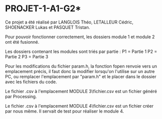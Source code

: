 # PROJET-1-A1-G2*

Ce projet a été réalisé par LANGLOIS Théo, LETALLEUR Cédric, SHOENACKER Lukas et PASQUET Tristan.

Pour pouvoir fonctionner correctement, les dossiers module 1 et module 2 ont été fusionné.

Les dossiers contenant les modules sont triés par partie :
P1 = Partie 1
P2 = Partie 2 
P3 = Partie 3

Pour les modifications du fichier param.h, la fonction fopen renvoie vers un emplacement précis, il faut donc la modifier lorsqu'on l'utilise sur un autre PC, ou remplacer l'emplacement par "param.h" et le placer dans le dossier avec les fichiers du code.

Le fichier .csv à l'emplacement MODULE 3\fichier.csv est un fichier généré par Processing.

Le fichier .csv à l'emplacement MODULE 4\fichier.csv est un fichier créer par nous même. Il servait de test pour réaliser le module 4.
